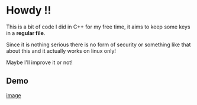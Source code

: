 # Howdy !!
This is a bit of code I did in C++ for my free time, it aims to keep some keys in a **regular file**.

Since it is nothing serious there is no form of security or something like that about this and it actually works on linux only!

Maybe I'll improve it or not!

## Demo

[image](https://github.com/Vali127/Keyper/blob/main/.image/demo.png)
